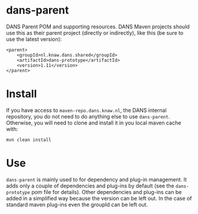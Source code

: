 dans-parent
===========

DANS Parent POM and supporting resources. DANS Maven projects should use this as their parent project (directly or indirectly), 
like this (be sure to use the latest version):

    <parent>
        <groupId>nl.knaw.dans.shared</groupId>
        <artifactId>dans-prototype</artifactId>
        <version>1.11</version>
    </parent>


Install
=======

If you have access to ``maven-repo.dans.knaw.nl``, the DANS internal repository, you do not need to do anything else to use
``dans-parent``. Otherwise, you will need to clone and install it in you local maven cache with:

    mvn clean install


Use
===

``dans-parent`` is mainly used to for dependency and plug-in management. It adds only a couple of dependencies and plug-ins
by default (see the ``dans-prototype`` pom file for details). Other dependencies and plug-ins can be added in a simplified
way because the version can be left out. In the case of standard maven plug-ins even the groupId can be left out.
